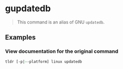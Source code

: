 # gupdatedb

> This command is an alias of GNU `updatedb`.

## Examples

### View documentation for the original command

```bash
tldr [-p|--platform] linux updatedb
```
